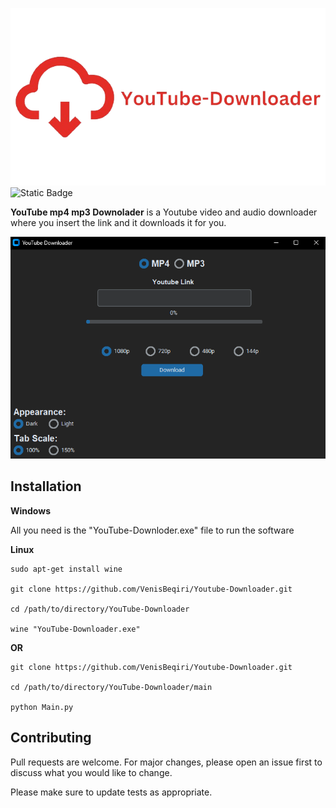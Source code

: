 ![Alt text](images/YouTube-Downloader-removebg-preview.png)
![Static Badge](https://img.shields.io/badge/last_commit-may_2024-blue)

**YouTube mp4 mp3 Downolader** is a Youtube video and audio downloader where you insert the link and it downloads it for you.

![Alt text](images/Youtubedownloader.png)

## Installation

**Windows**

All you need is the "YouTube-Downloder.exe" file to run the software

**Linux**

``` 
sudo apt-get install wine

git clone https://github.com/VenisBeqiri/Youtube-Downloader.git 

cd /path/to/directory/YouTube-Downloader

wine "YouTube-Downloader.exe"    
```
**OR**
```
git clone https://github.com/VenisBeqiri/Youtube-Downloader.git

cd /path/to/directory/YouTube-Downloader/main

python Main.py
```
## Contributing

Pull requests are welcome. For major changes, please open an issue first to discuss what you would like to change.

Please make sure to update tests as appropriate.
